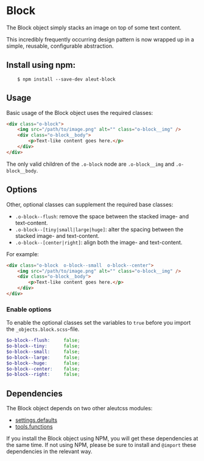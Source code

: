 # Block

The Block object simply stacks an image on top of some text content.

This incredibly frequently occurring design pattern is now wrapped up in a
simple, reusable, configurable abstraction.

## Install using npm:
```ssh
    $ npm install --save-dev aleut-block
```

## Usage

Basic usage of the Block object uses the required classes:
```html
<div class="o-block">
    <img src="/path/to/image.png" alt="" class="o-block__img" />
    <div class="o-block__body">
        <p>Text-like content goes here.</p>
    </div>
</div>
```

The only valid children of the `.o-block` node are `.o-block__img` and
`.o-block__body`.

## Options

Other, optional classes can supplement the required base classes:

* `.o-block--flush`: remove the space between the stacked image- and text-content.
* `.o-block--[tiny|small|large|huge]`: alter the spacing between the stacked
  image- and text-content.
* `.o-block--[center|right]`: align both the image- and text-content.

For example:

```html
<div class="o-block  o-block--small  o-block--center">
    <img src="/path/to/image.png" alt="" class="o-block__img" />
    <div class="o-block__body">
        <p>Text-like content goes here.</p>
    </div>
</div>
```

### Enable options
To enable the optional classes set the variables to `true` before you import
the `_objects.block.scss`-file.

```scss
$o-block--flush:     false;
$o-block--tiny:      false;
$o-block--small:     false;
$o-block--large:     false;
$o-block--huge:      false;
$o-block--center:    false;
$o-block--right:     false;
```

## Dependencies

The Block object depends on two other aleutcss modules:

* [settings.defaults](https://github.com/aleutcss/settings.defaults)
* [tools.functions](https://github.com/aleutcss/tools.functions)

If you install the Block object using NPM, you will get these dependencies at
the same time. If not using NPM, please be sure to install and `@import` these
dependencies in the relevant way.
